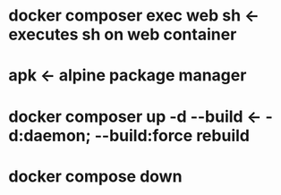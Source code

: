 

# docker composer exec web sh <- executes sh on web container
# apk <- alpine package manager
# docker composer up -d --build <- -d:daemon; --build:force rebuild

# docker compose down
